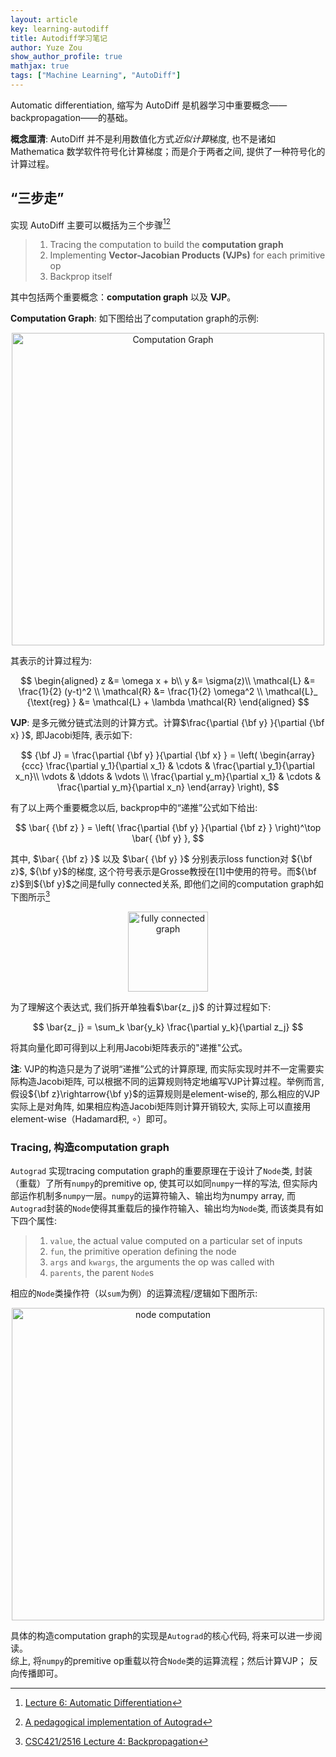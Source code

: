 ```yaml
---
layout: article
key: learning-autodiff
title: Autodiff学习笔记
author: Yuze Zou
show_author_profile: true
mathjax: true
tags: ["Machine Learning", "AutoDiff"]
---
```

Automatic differentiation, 缩写为 AutoDiff 是机器学习中重要概念——backpropagation——的基础。<!--more-->

**概念厘清**: AutoDiff 并不是利用数值化方式*近似计算*梯度, 也不是诸如 Mathematica 数学软件符号化计算梯度；而是介于两者之间, 提供了一种符号化的计算过程。

## “三步走”

实现 AutoDiff 主要可以概括为三个步骤[^1][^2]

> 1. Tracing the computation to build the **computation graph**  
> 2. Implementing **Vector-Jacobian Products (VJPs)** for each primitive op  
> 3. Backprop itself  

其中包括两个重要概念：**computation graph** 以及 **VJP**。

**Computation Graph**: 如下图给出了computation graph的示例: 

<div align="center">
<img src="http://img.be-my-only.xyz/learning-autodiff-01.jpg" alt="Computation Graph" width="500">
</div>

其表示的计算过程为: 

$$
\begin{aligned}
z &= \omega x + b\\
y &= \sigma(z)\\
\mathcal{L} &= \frac{1}{2} (y-t)^2 \\
\mathcal{R} &= \frac{1}{2} \omega^2 \\
\mathcal{L}_ {\text{reg} } &= \mathcal{L} + \lambda \mathcal{R}
\end{aligned}
$$

**VJP**: 是多元微分链式法则的计算方式。计算$\frac{\partial {\bf y} }{\partial {\bf x} }$, 即Jacobi矩阵, 表示如下:  

$$
{\bf J} = \frac{\partial {\bf y} }{\partial {\bf x} } = \left(
\begin{array}{ccc}
\frac{\partial y_1}{\partial x_1} & \cdots & \frac{\partial y_1}{\partial x_n}\\
\vdots & \ddots & \vdots \\
\frac{\partial y_m}{\partial x_1} & \cdots & \frac{\partial y_m}{\partial x_n}
\end{array}
\right),
$$

有了以上两个重要概念以后, backprop中的“递推”公式如下给出:  

$$
\bar{ {\bf z} } = \left( \frac{\partial {\bf y} }{\partial {\bf z} } \right)^\top \bar{ {\bf y} },
$$

其中, $\bar{ {\bf z} }$ 以及 $\bar{ {\bf y} }$ 分别表示loss function对 ${\bf z}$, ${\bf y}$的梯度, 这个符号表示是Grosse教授在[1]中使用的符号。而${\bf z}$到${\bf y}$之间是fully connected关系, 即他们之间的computation graph如下图所示[^3]   


<div align="center">
<img src="http://img.be-my-only.xyz/learning-autodiff-02.jpg" alt="fully connected graph" width="128">
</div>

为了理解这个表达式, 我们拆开单独看$\bar{z_ j}$ 的计算过程如下: 

$$
\bar{z_ j} = \sum_k \bar{y_k} \frac{\partial y_k}{\partial z_j}
$$

将其向量化即可得到以上利用Jacobi矩阵表示的"递推"公式。

**注**: VJP的构造只是为了说明“递推”公式的计算原理, 而实际实现时并不一定需要实际构造Jacobi矩阵, 可以根据不同的运算规则特定地编写VJP计算过程。举例而言, 假设${\bf z}\rightarrow{\bf y}$的运算规则是element-wise的, 那么相应的VJP实际上是对角阵, 如果相应构造Jacobi矩阵则计算开销较大, 实际上可以直接用element-wise（Hadamard积, $\circ$）即可。

### Tracing, 构造computation graph

`Autograd` 实现tracing computation graph的重要原理在于设计了`Node`类, 封装（重载）了所有`numpy`的premitive op, 使其可以如同`numpy`一样的写法, 但实际内部运作机制多`numpy`一层。`numpy`的运算符输入、输出均为numpy array, 而`Autograd`封装的`Node`使得其重载后的操作符输入、输出均为`Node`类, 而该类具有如下四个属性:   

> 1. `value`, the actual value computed on a particular set of inputs  
> 2. `fun`, the primitive operation defining the node  
> 3. `args` and `kwargs`, the arguments the op was called with  
> 4. `parents`, the parent `Node`s  

相应的`Node`类操作符（以`sum`为例）的运算流程/逻辑如下图所示:

<div align="center">
<img src="http://img.be-my-only.xyz/learning-autodiff-03.jpg" alt="node computation" width="500">
</div>

具体的构造computation graph的实现是`Autograd`的核心代码, 将来可以进一步阅读。  
综上, 将`numpy`的premitive op重载以符合`Node`类的运算流程；然后计算VJP； 反向传播即可。

[^1]: [Lecture 6: Automatic Differentiation](http://www.cs.toronto.edu/~rgrosse/courses/csc421_2019/readings/L06%20Automatic%20Differentiation.pdf)
[^2]: [A pedagogical implementation of Autograd](https://github.com/mattjj/autodidact)
[^3]: [CSC421/2516 Lecture 4: Backpropagation](http://www.cs.toronto.edu/~rgrosse/courses/csc421_2019/slides/lec04.pdf) 